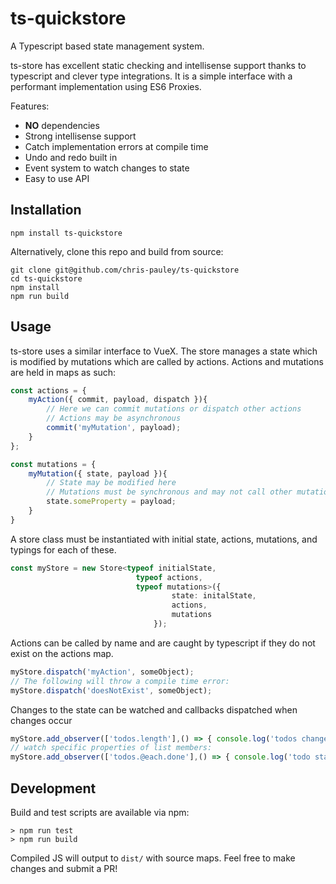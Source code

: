 # ts-quickstore

A Typescript based state management system.

ts-store has excellent static checking and intellisense support thanks to typescript and clever type integrations. It is a simple interface with a performant implementation using ES6 Proxies.

Features:
- **NO** dependencies
- Strong intellisense support
- Catch implementation errors at compile time
- Undo and redo built in
- Event system to watch changes to state
- Easy to use API

## Installation

```
npm install ts-quickstore
```

Alternatively, clone this repo and build from source:
```
git clone git@github.com/chris-pauley/ts-quickstore
cd ts-quickstore
npm install
npm run build
```

## Usage

ts-store uses a similar interface to VueX. The store manages a state which is modified by mutations which are called by actions. Actions and mutations are held in maps as such:

```typescript
const actions = {
    myAction({ commit, payload, dispatch }){
        // Here we can commit mutations or dispatch other actions
        // Actions may be asynchronous
        commit('myMutation', payload);
    }
};

const mutations = {
    myMutation({ state, payload }){
        // State may be modified here
        // Mutations must be synchronous and may not call other mutations
        state.someProperty = payload;
    }
}
```

A store class must be instantiated with initial state, actions, mutations, and typings for each of these.
```typescript
const myStore = new Store<typeof initialState, 
                            typeof actions, 
                            typeof mutations>({ 
                                    state: initalState, 
                                    actions, 
                                    mutations
                                });
```

Actions can be called by name and are caught by typescript if they do not exist on the actions map.
```typescript
myStore.dispatch('myAction', someObject);
// The following will throw a compile time error:
myStore.dispatch('doesNotExist', someObject);
```

Changes to the state can be watched and callbacks dispatched when changes occur
```typescript
myStore.add_observer(['todos.length'],() => { console.log('todos changed!') };
// watch specific properties of list members:
myStore.add_observer(['todos.@each.done'],() => { console.log('todo state changed!') };
```

## Development

Build and test scripts are available via npm:
```
> npm run test
> npm run build
```
Compiled JS will output to `dist/` with source maps. Feel free to make changes and submit a PR!

